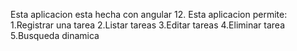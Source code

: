 Esta aplicacion esta hecha con angular 12. Esta aplicacion permite:
1.Registrar una tarea
2.Listar tareas
3.Editar tareas
4.Eliminar tarea
5.Busqueda dinamica
